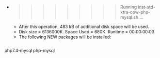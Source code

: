 * >>>>>>>>> Running inst-std-xtra-opw-php-mysql.sh ...
  * After this operation, 483 kB of additional disk space will be used.
  * Disk size = 6136000K. Space Used = 680K. Runtime = 00:00:00:03.
  * The following NEW packages will be installed:
  ```bash
php7.4-mysql php-mysql
  ```
